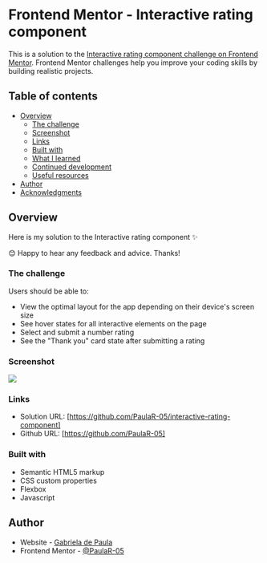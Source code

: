 # Frontend Mentor - Interactive rating component

This is a solution to the [Interactive rating component challenge on Frontend Mentor](https://www.frontendmentor.io/challenges/interactive-rating-component-koxpeBUmI). Frontend Mentor challenges help you improve your coding skills by building realistic projects.

## Table of contents

- [Overview](#overview)
  - [The challenge](#the-challenge)
  - [Screenshot](#screenshot)
  - [Links](#links)
  - [Built with](#built-with)
  - [What I learned](#what-i-learned)
  - [Continued development](#continued-development)
  - [Useful resources](#useful-resources)
- [Author](#author)
- [Acknowledgments](#acknowledgments)

## Overview

Here is my solution to the Interactive rating component ✨

😊 Happy to hear any feedback and advice. Thanks!

### The challenge

Users should be able to:

- View the optimal layout for the app depending on their device's screen size
- See hover states for all interactive elements on the page
- Select and submit a number rating
- See the "Thank you" card state after submitting a rating

### Screenshot

![](./screenshot.jpg)

### Links

- Solution URL: [https://github.com/PaulaR-05/interactive-rating-component]
- Github URL: [https://github.com/PaulaR-05]

### Built with

- Semantic HTML5 markup
- CSS custom properties
- Flexbox
- Javascript

## Author

- Website - [Gabriela de Paula](https://github.com/PaulaR-05)
- Frontend Mentor - [@PaulaR-05](https://www.frontendmentor.io/profile/PaulaR-05)
